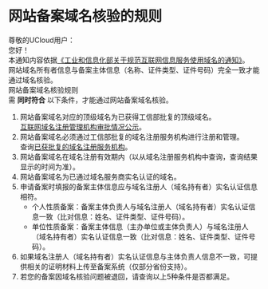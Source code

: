 

# 网站备案域名核验的规则

尊敬的UCloud用户：  
您好！  
本通知内容依据[《工业和信息化部关于规范互联网信息服务使用域名的通知》](http://www.miit.gov.cn/newweb/n1146285/n1146352/n3054355/n3057709/n3057714/c5930543/content.html)。  
网站域名所有者信息与备案主体信息（名称、证件类型、证件号码）完全一致才能通过域名核验。  
网站备案域名核验规则  
需 **同时符合** 以下条件，才能通过网站备案域名核验。  

1. 网站备案域名对应的顶级域名为已获得工信部批复的顶级域名。  
   [互联网域名注册管理机构审批情况公示](http://www.miit.gov.cn/n1146285/n1146352/n3054355/n3057709/n3057722/c4377447/content.html)。  
2. 网站备案域名必须通过工信部批复的域名注册服务机构进行注册和管理。  
   查询[已获批复的域名注册服务机构](http://www.miit.gov.cn/n1146285/n1146352/n3054355/n3057709/n3057722/c4416816/content.html)。  
3. 网站备案域名在域名注册有效期内（以从域名注册服务机构中查询，查询结果显示的时间为准）。  
4. 网站备案域名为已通过域名服务商实名认证的域名。  
5. 申请备案时填报的备案主体信息应与域名注册人（域名持有者）实名认证信息相符。  
   - 个人性质备案：备案主体负责人与域名注册人（域名持有者）实名认证信息一致（比对信息：姓名、证件类型、证件号码）。  
   - 单位性质备案：备案主体信息（主办单位或主体负责人）与域名注册人（域名持有者）实名认证信息一致（比对信息：姓名、证件类型、证件号码）。 
6. 如果域名注册人（域名持有者）实名认证信息与主体负责人信息不一致，可提供相关的证明材料上传至备案系统（仅部分省份支持）。  
7. 若您的备案因域名核验问题被退回，请查询以上5种条件是否都满足。